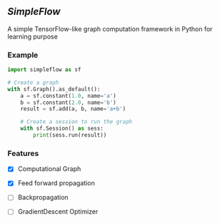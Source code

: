 ## *SimpleFlow*
A simple TensorFlow-like graph computation framework in Python for learning purpose

### Example
``` python
import simpleflow as sf

# Create a graph
with sf.Graph().as_default():
    a = sf.constant(1.0, name='a')
    b = sf.constant(2.0, name='b')
    result = sf.add(a, b, name='a+b')

    # Create a session to run the graph 
    with sf.Session() as sess:
        print(sess.run(result))
```

### Features

- [x] Computational Graph
- [x] Feed forward propagation
- [ ] Backpropagation
- [ ] GradientDescent Optimizer

